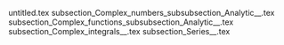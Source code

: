 untitled.tex
subsection_Complex_numbers_subsubsection_Analytic__.tex
subsection_Complex_functions_subsubsection_Analytic__.tex
subsection_Complex_integrals__.tex
subsection_Series__.tex
